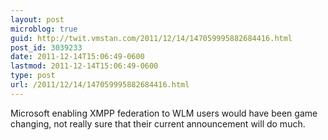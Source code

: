 ```yaml
---
layout: post
microblog: true
guid: http://twit.vmstan.com/2011/12/14/147059995882684416.html
post_id: 3039233
date: 2011-12-14T15:06:49-0600
lastmod: 2011-12-14T15:06:49-0600
type: post
url: /2011/12/14/147059995882684416.html
---
```

Microsoft enabling XMPP federation to WLM users would have been game changing, not really sure that their current announcement will do much.
